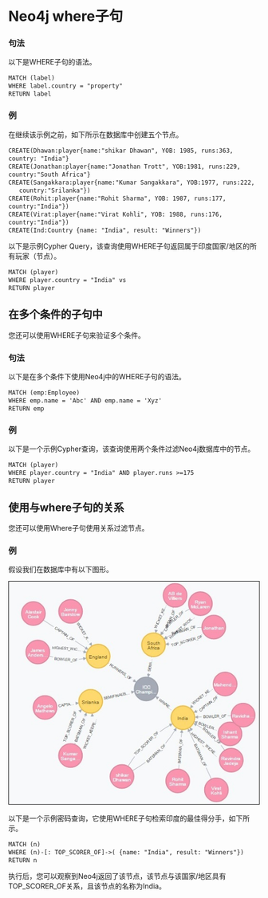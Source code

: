 # Neo4j where子句

### 句法

以下是WHERE子句的语法。

```cql
MATCH (label)  
WHERE label.country = "property" 
RETURN label 
```

### 例

在继续该示例之前，如下所示在数据库中创建五个节点。

```cql
CREATE(Dhawan:player{name:"shikar Dhawan", YOB: 1985, runs:363, country: "India"}
CREATE(Jonathan:player{name:"Jonathan Trott", YOB:1981, runs:229, country:"South Africa"}
CREATE(Sangakkara:player{name:"Kumar Sangakkara", YOB:1977, runs:222, 
   country:"Srilanka"})
CREATE(Rohit:player{name:"Rohit Sharma", YOB: 1987, runs:177, country:"India"})
CREATE(Virat:player{name:"Virat Kohli", YOB: 1988, runs:176, country:"India"})
CREATE(Ind:Country {name: "India", result: "Winners"})
```

以下是示例Cypher Query，该查询使用WHERE子句返回属于印度国家/地区的所有玩家（节点）。

```cql
MATCH (player)  
WHERE player.country = "India" vs
RETURN player 
```

## 在多个条件的子句中

您还可以使用WHERE子句来验证多个条件。

### 句法

以下是在多个条件下使用Neo4j中的WHERE子句的语法。

```cql
MATCH (emp:Employee)  
WHERE emp.name = 'Abc' AND emp.name = 'Xyz' 
RETURN emp 
```

### 例

以下是一个示例Cypher查询，该查询使用两个条件过滤Neo4j数据库中的节点。

```cql
MATCH (player)  
WHERE player.country = "India" AND player.runs >=175 
RETURN player 
```

## 使用与where子句的关系

您还可以使用Where子句使用关系过滤节点。

### 例

假设我们在数据库中有以下图形。

![假定数据库](./images/assumed_database.jpg)

以下是一个示例密码查询，它使用WHERE子句检索印度的最佳得分手，如下所示。

```cql
MATCH (n) 
WHERE (n)-[: TOP_SCORER_OF]->( {name: "India", result: "Winners"}) 
RETURN n 
```

执行后，您可以观察到Neo4j返回了该节点，该节点与该国家/地区具有TOP_SCORER_OF关系，且该节点的名称为India。